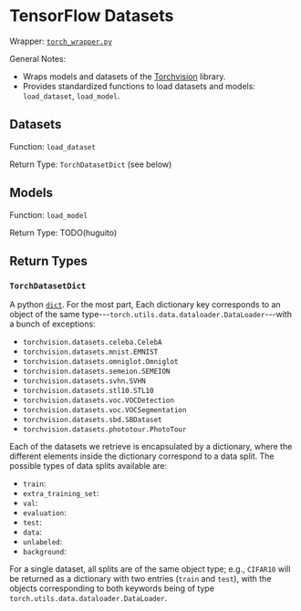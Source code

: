 # TensorFlow Datasets

Wrapper: [`torch_wrapper.py`](../../../sotaai/cv/torch_wrapper.py)

General Notes:

- Wraps models and datasets of the
  [Torchvision](https://pytorch.org/docs/stable/torchvision/index.html) library.
- Provides standardized functions to load datasets and models: `load_dataset`,
  `load_model`.

## Datasets

Function: `load_dataset`

Return Type: `TorchDatasetDict` (see below)

## Models

Function: `load_model`

Return Type: TODO(huguito)

## Return Types

### `TorchDatasetDict`

A python
[`dict`](https://docs.python.org/3/tutorial/datastructures.html#dictionaries).
For the most part, Each dictionary key corresponds to an object of the same
type\-\-\-`torch.utils.data.dataloader.DataLoader`\-\-\-with a bunch of exceptions:

- `torchvision.datasets.celeba.CelebA`
- `torchvision.datasets.mnist.EMNIST`
- `torchvision.datasets.omniglot.Omniglot`
- `torchvision.datasets.semeion.SEMEION`
- `torchvision.datasets.svhn.SVHN`
- `torchvision.datasets.stl10.STL10`
- `torchvision.datasets.voc.VOCDetection`
- `torchvision.datasets.voc.VOCSegmentation`
- `torchvision.datasets.sbd.SBDataset`
- `torchvision.datasets.phototour.PhotoTour`

Each of the datasets we retrieve is encapsulated by a dictionary, where the
different elements inside the dictionary correspond to a data split. The
possible types of data splits available are:

- `train`:
- `extra_training_set`:
- `val`:
- `evaluation`:
- `test`:
- `data`:
- `unlabeled`:
- `background`:

For a single dataset, all splits are of the same object type; e.g., `CIFAR10`
will be returned as a dictionary with two entries (`train` and `test`), with the
objects corresponding to both keywords being of type
`torch.utils.data.dataloader.DataLoader`.
